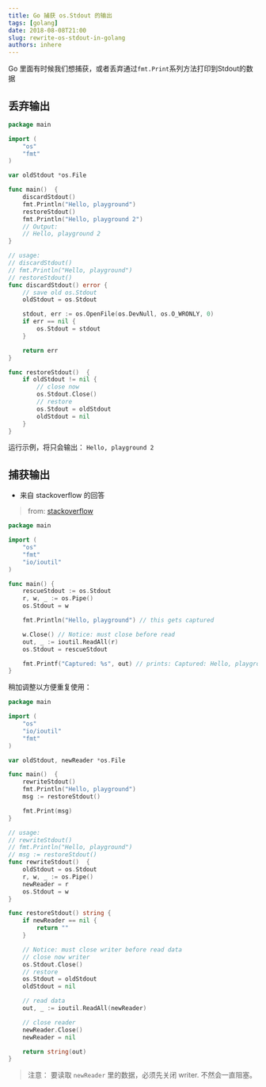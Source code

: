 ```yaml
---
title: Go 捕获 os.Stdout 的输出
tags: [golang]
date: 2018-08-08T21:00
slug: rewrite-os-stdout-in-golang
authors: inhere
---
```


Go 里面有时候我们想捕获，或者丢弃通过`fmt.Print`系列方法打印到Stdout的数据


<!--truncate-->


## 丢弃输出

```go
package main

import (
    "os"
    "fmt"
)

var oldStdout *os.File

func main()  {
    discardStdout()
    fmt.Println("Hello, playground")
    restoreStdout()
    fmt.Println("Hello, playground 2")
    // Output:
    // Hello, playground 2
}

// usage:
// discardStdout()
// fmt.Println("Hello, playground")
// restoreStdout()
func discardStdout() error {
    // save old os.Stdout
    oldStdout = os.Stdout

    stdout, err := os.OpenFile(os.DevNull, os.O_WRONLY, 0)
    if err == nil {
        os.Stdout = stdout
    }

    return err
}

func restoreStdout()  {
    if oldStdout != nil {
        // close now
        os.Stdout.Close()
        // restore
        os.Stdout = oldStdout
        oldStdout = nil
    }
}
```

运行示例，将只会输出： `Hello, playground 2`

## 捕获输出

- 来自 stackoverflow 的回答

> from: [stackoverflow](https://stackoverflow.com/questions/10473800/in-go-how-do-i-capture-stdout-of-a-function-into-a-string)

```go
package main

import (
    "os"
    "fmt"
    "io/ioutil"
)

func main() {
    rescueStdout := os.Stdout
    r, w, _ := os.Pipe()
    os.Stdout = w

    fmt.Println("Hello, playground") // this gets captured

    w.Close() // Notice: must close before read
    out, _ := ioutil.ReadAll(r)
    os.Stdout = rescueStdout

    fmt.Printf("Captured: %s", out) // prints: Captured: Hello, playground
}
```

稍加调整以方便重复使用：

```go
package main

import (
    "os"
    "io/ioutil"
    "fmt"
)

var oldStdout, newReader *os.File

func main()  {
    rewriteStdout()
    fmt.Println("Hello, playground")
    msg := restoreStdout()

    fmt.Print(msg)
}

// usage:
// rewriteStdout()
// fmt.Println("Hello, playground")
// msg := restoreStdout()
func rewriteStdout()  {
    oldStdout = os.Stdout
    r, w, _ := os.Pipe()
    newReader = r
    os.Stdout = w
}

func restoreStdout() string {
    if newReader == nil {
        return ""
    }

    // Notice: must close writer before read data
    // close now writer
    os.Stdout.Close()
    // restore
    os.Stdout = oldStdout
    oldStdout = nil

    // read data
    out, _ := ioutil.ReadAll(newReader)

    // close reader
    newReader.Close()
    newReader = nil

    return string(out)
}
```

> 注意： 要读取 `newReader` 里的数据，必须先关闭 writer. 不然会一直阻塞。
